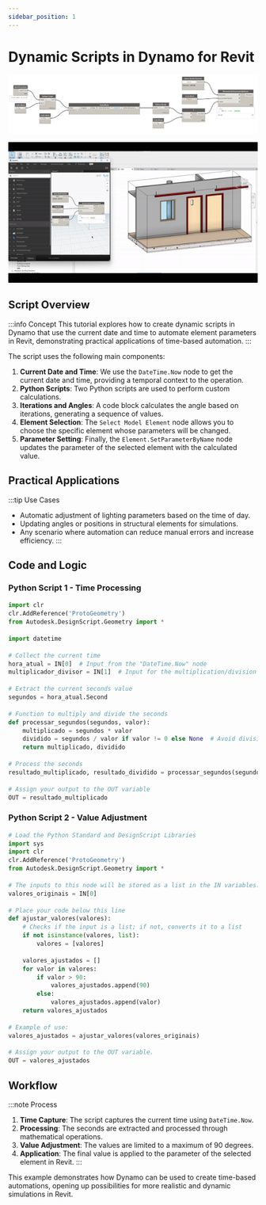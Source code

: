 ```yaml
---
sidebar_position: 1
---
```


# Dynamic Scripts in Dynamo for Revit

![Dynamo Script](./img/Dynamo_time/script.png)

<div style={{textAlign: 'center', marginBottom: '2rem'}}>

![Dynamo Animation](./img/Dynamo_time/Dynanomic.gif)

</div>

## Script Overview

:::info Concept
This tutorial explores how to create dynamic scripts in Dynamo that use the current date and time to automate element parameters in Revit, demonstrating practical applications of time-based automation.
:::

The script uses the following main components:

1.  **Current Date and Time**: We use the `DateTime.Now` node to get the current date and time, providing a temporal context to the operation.
2.  **Python Scripts**: Two Python scripts are used to perform custom calculations.
3.  **Iterations and Angles**: A code block calculates the angle based on iterations, generating a sequence of values.
4.  **Element Selection**: The `Select Model Element` node allows you to choose the specific element whose parameters will be changed.
5.  **Parameter Setting**: Finally, the `Element.SetParameterByName` node updates the parameter of the selected element with the calculated value.

## Practical Applications

:::tip Use Cases
- Automatic adjustment of lighting parameters based on the time of day.
- Updating angles or positions in structural elements for simulations.
- Any scenario where automation can reduce manual errors and increase efficiency.
:::

## Code and Logic

### Python Script 1 - Time Processing

```python
import clr
clr.AddReference('ProtoGeometry')
from Autodesk.DesignScript.Geometry import *

import datetime

# Collect the current time
hora_atual = IN[0]  # Input from the "DateTime.Now" node
multiplicador_divisor = IN[1]  # Input for the multiplication/division value (Slider)

# Extract the current seconds value
segundos = hora_atual.Second

# Function to multiply and divide the seconds
def processar_segundos(segundos, valor):
    multiplicado = segundos * valor
    dividido = segundos / valor if valor != 0 else None  # Avoid division by zero
    return multiplicado, dividido

# Process the seconds
resultado_multiplicado, resultado_dividido = processar_segundos(segundos, multiplicador_divisor)

# Assign your output to the OUT variable
OUT = resultado_multiplicado
```

### Python Script 2 - Value Adjustment

```python
# Load the Python Standard and DesignScript Libraries
import sys
import clr
clr.AddReference('ProtoGeometry')
from Autodesk.DesignScript.Geometry import *

# The inputs to this node will be stored as a list in the IN variables.
valores_originais = IN[0]

# Place your code below this line
def ajustar_valores(valores):
    # Checks if the input is a list; if not, converts it to a list
    if not isinstance(valores, list):
        valores = [valores]
        
    valores_ajustados = []
    for valor in valores:
        if valor > 90:
            valores_ajustados.append(90)
        else:
            valores_ajustados.append(valor)
    return valores_ajustados

# Example of use:
valores_ajustados = ajustar_valores(valores_originais)

# Assign your output to the OUT variable.
OUT = valores_ajustados
```

## Workflow

:::note Process
1.  **Time Capture**: The script captures the current time using `DateTime.Now`.
2.  **Processing**: The seconds are extracted and processed through mathematical operations.
3.  **Value Adjustment**: The values are limited to a maximum of 90 degrees.
4.  **Application**: The final value is applied to the parameter of the selected element in Revit.
:::

This example demonstrates how Dynamo can be used to create time-based automations, opening up possibilities for more realistic and dynamic simulations in Revit.
```